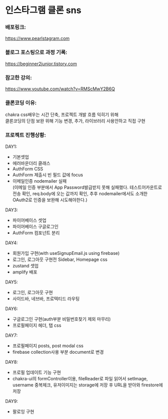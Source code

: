 # 인스타그램 클론 sns

### 배포링크:

https://www.pearlstagram.com

### 블로그 포스팅으로 과정 기록:

https://beginner2junior.tistory.com

### 참고한 강의:

https://www.youtube.com/watch?v=RMScMwY2B6Q

### 클론코딩 이유:

chakra css배우는 시간 단축, 프로젝트 개발 흐름 익히기 위해  
클론코딩의 단점 보완 위해 기능 변경, 추가, 라이브러리 사용안하고 직접 구현

### 프로젝트 진행상황:

DAY1:

- 기본셋업
- 에러바운더리 클래스
- AuthForm CSS
- AuthForm 제출시 빈 필드 값에 focus
- 이메일인증 nodemailer 실패  
  (이메일 인증 부분에서 App Password발급받지 못해 실패했다. 테스트어카운트로 전송 확인, req.body에 오는 값까지 확인, 추후 nodemailer에서도 소개한 OAuth2로 인증을 보완해 시도해야한다.)

DAY3:

- 파이어베이스 셋업
- 파이어베이스 구글로그인
- AuthForm 컴포넌트 분리

DAY4:

- 회원가입 구현(with useSignupEmail.js using firebase)
- 로그인, 로그아웃 구현전 Sidebar, Homepage css
- zustand 셋업
- amplify 배포

DAY5:

- 로그인, 로그아웃 구현
- 사이드바, 네브바, 프로텍티드 라우팅

DAY6:

- 구글로그인 구현(auth부분 비밀번호찾기 제외 마무리)
- 프로필페이지 헤더, 탭 css

DAY7:

- 프로필페이지 posts, post modal css
- firebase collection사용 부분 document로 변경

DAY8:

- 프로필 업데이트 기능 구현
- chakra-ui의 formController이용, fileReader로 파일 읽어서 setImage, username 중복체크, 유저이미지는 storage에 저장 후 URL을 받아와 firestore에 저장

DAY9:

- 팔로잉 구현

